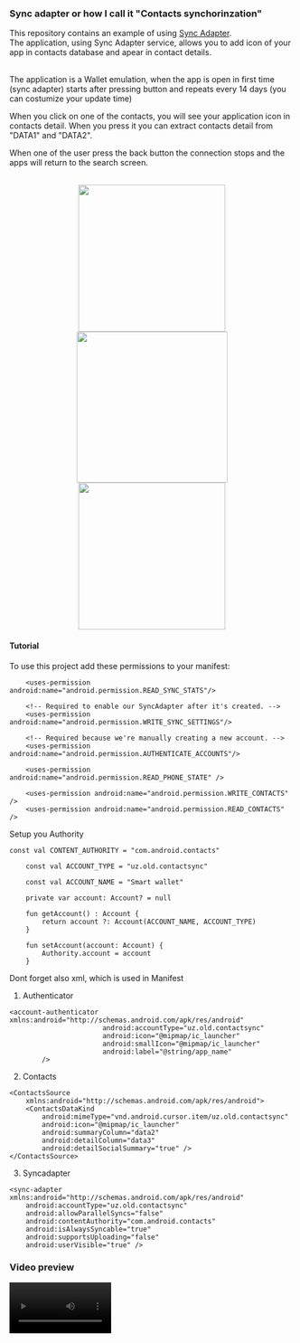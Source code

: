 ### Sync adapter or how I call it "Contacts synchorinzation"

This repository contains an example of using [Sync Adapter](https://developer.android.com/training/sync-adapters/creating-sync-adapter).<br />
The application, using Sync Adapter service, allows you to add icon of your app in contacts database and apear in contact details.<br /><br />

The application is a Wallet emulation, when the app is open in first time (sync adapter) starts after pressing button and repeats every 14 days (you can costumize your update time) <br />

When you click on one of the contacts, you will see your application icon in contacts detail. When you press it you can extract contacts detail from "DATA1" and "DATA2". <br />

When one of the user press the back button the connection stops and the apps will return to the search screen.
<br /><br />

<p align="middle">
  <img src="https://github.com/oldschoolroyale/contacts-sync/blob/master/Main%20page.png" width="260" />
  <img src="https://github.com/oldschoolroyale/contacts-sync/blob/master/Contacts.png" width="267" /> 
  <img src="https://github.com/oldschoolroyale/contacts-sync/blob/master/Result.png" width="260" />
</p>

#### Tutorial
To use this project add these permissions to your manifest:
```
    <uses-permission android:name="android.permission.READ_SYNC_STATS"/>
    
    <!-- Required to enable our SyncAdapter after it's created. -->
    <uses-permission android:name="android.permission.WRITE_SYNC_SETTINGS"/>
    
    <!-- Required because we're manually creating a new account. -->
    <uses-permission android:name="android.permission.AUTHENTICATE_ACCOUNTS"/>
    
    <uses-permission android:name="android.permission.READ_PHONE_STATE" />
    
    <uses-permission android:name="android.permission.WRITE_CONTACTS" />
    <uses-permission android:name="android.permission.READ_CONTACTS" />
```
Setup you Authority
```
const val CONTENT_AUTHORITY = "com.android.contacts"

    const val ACCOUNT_TYPE = "uz.old.contactsync"

    const val ACCOUNT_NAME = "Smart wallet"

    private var account: Account? = null

    fun getAccount() : Account {
        return account ?: Account(ACCOUNT_NAME, ACCOUNT_TYPE)
    }

    fun setAccount(account: Account) {
        Authority.account = account
    }
```

Dont forget also xml, which is used in Manifest
1. Authenticator
```
<account-authenticator xmlns:android="http://schemas.android.com/apk/res/android"
                       android:accountType="uz.old.contactsync"
                       android:icon="@mipmap/ic_launcher"
                       android:smallIcon="@mipmap/ic_launcher"
                       android:label="@string/app_name"
        />
```
2. Contacts
```
<ContactsSource
    xmlns:android="http://schemas.android.com/apk/res/android">
    <ContactsDataKind
        android:mimeType="vnd.android.cursor.item/uz.old.contactsync"
        android:icon="@mipmap/ic_launcher"
        android:summaryColumn="data2"
        android:detailColumn="data3"
        android:detailSocialSummary="true" />
</ContactsSource>

```
3. Syncadapter
```
<sync-adapter xmlns:android="http://schemas.android.com/apk/res/android"
    android:accountType="uz.old.contactsync"
    android:allowParallelSyncs="false"
    android:contentAuthority="com.android.contacts"
    android:isAlwaysSyncable="true"
    android:supportsUploading="false"
    android:userVisible="true" />

```
### Video preview
<video src='https://github.com/oldschoolroyale/contacts-sync/assets/38427828/7f7a730f-93f3-436d-8960-aa1c20a06b93' width=180/>
